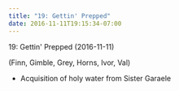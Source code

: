 ```yaml
---
title: "19: Gettin' Prepped"
date: 2016-11-11T19:15:34-07:00
---
```


19: Gettin' Prepped (2016-11-11)

(Finn, Gimble, Grey, Horns, Ivor, Val)

- Acquisition of holy water from Sister Garaele
